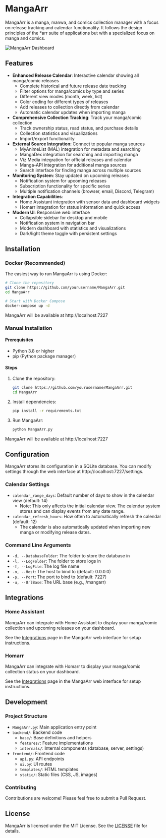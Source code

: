 # MangaArr

MangaArr is a manga, manwa, and comics collection manager with a focus on release tracking and calendar functionality. It follows the design principles of the *arr suite of applications but with a specialized focus on manga and comics.

![MangaArr Dashboard](frontend/static/img/screenshot.png)

## Features

- **Enhanced Release Calendar**: Interactive calendar showing all manga/comic releases
  - Complete historical and future release date tracking
  - Filter options for manga/comics by type and series
  - Different view modes (month, week, list)
  - Color coding for different types of releases
  - Add releases to collection directly from calendar
  - Automatic calendar updates when importing manga
- **Comprehensive Collection Tracking**: Track your manga/comic collection
  - Track ownership status, read status, and purchase details
  - Collection statistics and visualizations
  - Import/export functionality
- **External Source Integration**: Connect to popular manga sources
  - MyAnimeList (MAL) integration for metadata and searching
  - MangaDex integration for searching and importing manga
  - Viz Media integration for official releases and calendar
  - Manga-API integration for additional manga sources
  - Search interface for finding manga across multiple sources
- **Monitoring System**: Stay updated on upcoming releases
  - Notification system for upcoming releases
  - Subscription functionality for specific series
  - Multiple notification channels (browser, email, Discord, Telegram)
- **Integration Capabilities**: 
  - Home Assistant integration with sensor data and dashboard widgets
  - Homarr integration for status information and quick access
- **Modern UI**: Responsive web interface
  - Collapsible sidebar for desktop and mobile
  - Notification system in navigation bar
  - Modern dashboard with statistics and visualizations
  - Dark/light theme toggle with persistent settings

## Installation

### Docker (Recommended)

The easiest way to run MangaArr is using Docker:

```bash
# Clone the repository
git clone https://github.com/yourusername/MangaArr.git
cd MangaArr

# Start with Docker Compose
docker-compose up -d
```

MangaArr will be available at http://localhost:7227

### Manual Installation

#### Prerequisites

- Python 3.8 or higher
- pip (Python package manager)

#### Steps

1. Clone the repository:
   ```bash
   git clone https://github.com/yourusername/MangaArr.git
   cd MangaArr
   ```

2. Install dependencies:
   ```bash
   pip install -r requirements.txt
   ```

3. Run MangaArr:
   ```bash
   python MangaArr.py
   ```

MangaArr will be available at http://localhost:7227

## Configuration

MangaArr stores its configuration in a SQLite database. You can modify settings through the web interface at http://localhost:7227/settings.

### Calendar Settings

- `calendar_range_days`: Default number of days to show in the calendar view (default: 14)
  - Note: This only affects the initial calendar view. The calendar system stores and can display events from any date range.
- `calendar_refresh_hours`: How often to automatically refresh the calendar (default: 12)
  - The calendar is also automatically updated when importing new manga or modifying release dates.

### Command Line Arguments

- `-d, --DatabaseFolder`: The folder to store the database in
- `-l, --LogFolder`: The folder to store logs in
- `-f, --LogFile`: The log file name
- `-o, --Host`: The host to bind to (default: 0.0.0.0)
- `-p, --Port`: The port to bind to (default: 7227)
- `-u, --UrlBase`: The URL base (e.g., /mangarr)

## Integrations

### Home Assistant

MangaArr can integrate with Home Assistant to display your manga/comic collection and upcoming releases on your dashboard.

See the [Integrations](http://localhost:7227/integrations) page in the MangaArr web interface for setup instructions.

### Homarr

MangaArr can integrate with Homarr to display your manga/comic collection status on your dashboard.

See the [Integrations](http://localhost:7227/integrations) page in the MangaArr web interface for setup instructions.

## Development

### Project Structure

- `MangaArr.py`: Main application entry point
- `backend/`: Backend code
  - `base/`: Base definitions and helpers
  - `features/`: Feature implementations
  - `internals/`: Internal components (database, server, settings)
- `frontend/`: Frontend code
  - `api.py`: API endpoints
  - `ui.py`: UI routes
  - `templates/`: HTML templates
  - `static/`: Static files (CSS, JS, images)

### Contributing

Contributions are welcome! Please feel free to submit a Pull Request.

## License

MangaArr is licensed under the MIT License. See the [LICENSE](LICENSE) file for details.
